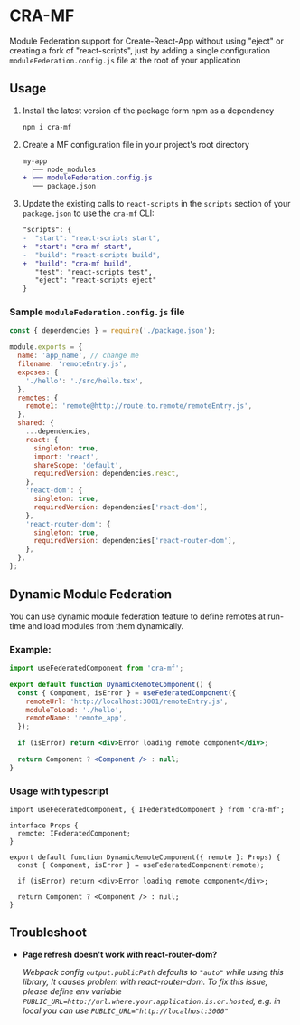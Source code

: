 # CRA-MF

Module Federation support for Create-React-App without using "eject" or creating a fork of "react-scripts", just by adding a single configuration `moduleFederation.config.js` file at the root of your application

## Usage

1. Install the latest version of the package form npm as a dependency

   ```sh
   npm i cra-mf
   ```

2. Create a MF configuration file in your project's root directory

   ```diff
   my-app
     ├── node_modules
   + ├── moduleFederation.config.js
     └── package.json
   ```

3. Update the existing calls to `react-scripts` in the `scripts` section of your `package.json` to use the `cra-mf` CLI:

   ```diff title="package.json"
   "scripts": {
   -  "start": "react-scripts start",
   +  "start": "cra-mf start",
   -  "build": "react-scripts build",
   +  "build": "cra-mf build",
      "test": "react-scripts test",
      "eject": "react-scripts eject"
   }
   ```

### Sample `moduleFederation.config.js` file

```js
const { dependencies } = require('./package.json');

module.exports = {
  name: 'app_name', // change me
  filename: 'remoteEntry.js',
  exposes: {
    './hello': './src/hello.tsx',
  },
  remotes: {
    remote1: 'remote@http://route.to.remote/remoteEntry.js',
  },
  shared: {
    ...dependencies,
    react: {
      singleton: true,
      import: 'react',
      shareScope: 'default',
      requiredVersion: dependencies.react,
    },
    'react-dom': {
      singleton: true,
      requiredVersion: dependencies['react-dom'],
    },
    'react-router-dom': {
      singleton: true,
      requiredVersion: dependencies['react-router-dom'],
    },
  },
};
```

## Dynamic Module Federation

You can use dynamic module federation feature to define remotes at run-time and load modules from them dynamically.

### Example:

```jsx
import useFederatedComponent from 'cra-mf';

export default function DynamicRemoteComponent() {
  const { Component, isError } = useFederatedComponent({
    remoteUrl: 'http://localhost:3001/remoteEntry.js',
    moduleToLoad: './hello',
    remoteName: 'remote_app',
  });

  if (isError) return <div>Error loading remote component</div>;

  return Component ? <Component /> : null;
}
```

### Usage with typescript

```tsx
import useFederatedComponent, { IFederatedComponent } from 'cra-mf';

interface Props {
  remote: IFederatedComponent;
}

export default function DynamicRemoteComponent({ remote }: Props) {
  const { Component, isError } = useFederatedComponent(remote);

  if (isError) return <div>Error loading remote component</div>;

  return Component ? <Component /> : null;
}
```

## Troubleshoot

- **Page refresh doesn't work with react-router-dom?**

  _Webpack config `output.publicPath` defaults to `"auto"` while using this library, It causes problem with react-router-dom. To fix this issue, please define env variable `PUBLIC_URL=http://url.where.your.application.is.or.hosted`, e.g. in local you can use `PUBLIC_URL="http://localhost:3000"`_
